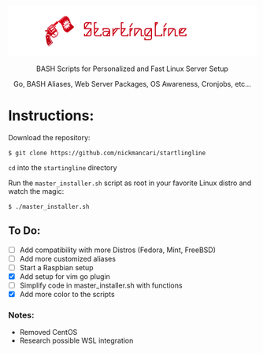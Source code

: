 ![](https://github.com/nickmancari/startingline/blob/master/start2.png) <p align='center'> BASH Scripts for Personalized and Fast Linux Server Setup</p>
<p align='center'> Go, BASH Aliases, Web Server Packages, OS Awareness, Cronjobs, etc... </p>

<p></p>

# Instructions:
Download the repository:
```
$ git clone https://github.com/nickmancari/startlingline
```
`cd` into the `startingline` directory

Run the `master_installer.sh` script as root in your favorite Linux distro and watch the magic:
```
$ ./master_installer.sh
```

## To Do:
- [ ] Add compatibility with more Distros (Fedora, Mint, FreeBSD)
- [ ] Add more customized aliases
- [ ] Start a Raspbian setup
- [x] Add setup for vim go plugin
- [ ] Simplify code in master_installer.sh with functions
- [x] Add more color to the scripts

### Notes:
* Removed CentOS
* Research possible WSL integration
